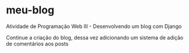 # meu-blog
Atividade de Programação Web III - Desenvolvendo um blog com Django 

Continue a criação do blog, dessa vez adicionando um sistema de adição de comentários aos posts
